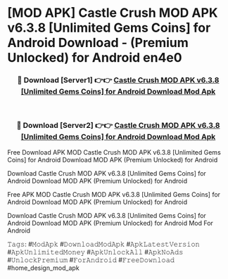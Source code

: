 # [MOD APK] Castle Crush MOD APK v6.3.8 [Unlimited Gems Coins] for Android Download - (Premium Unlocked) for Android en4e0



<div align="center">
<h3>🔴 Download [Server1] 👉👉 <a href="https://momento.my/?title=Castle_Crush_MOD_APK_v6.3.8_[Unlimited_Gems_Coins]_for_Android_Download">Castle Crush MOD APK v6.3.8 [Unlimited Gems Coins] for Android Download Mod Apk</a></h3><br>

<h3>🔴 Download [Server2] 👉👉 <a href="https://momento.my/?title=Castle_Crush_MOD_APK_v6.3.8_[Unlimited_Gems_Coins]_for_Android_Download">Castle Crush MOD APK v6.3.8 [Unlimited Gems Coins] for Android Download Mod Apk</a></h3>
</div>



Free Download APK MOD Castle Crush MOD APK v6.3.8 [Unlimited Gems Coins] for Android Download MOD APK (Premium Unlocked) for Android

Download Castle Crush MOD APK v6.3.8 [Unlimited Gems Coins] for Android Download MOD APK (Premium Unlocked) for Android

Free APK MOD Castle Crush MOD APK v6.3.8 [Unlimited Gems Coins] for Android Download MOD APK (Premium Unlocked) for Android

Download Castle Crush MOD APK v6.3.8 [Unlimited Gems Coins] for Android Download MOD APK (Premium Unlocked) for Android Mod For Android

𝚃𝚊𝚐𝚜: #𝙼𝚘𝚍𝙰𝚙𝚔 #𝙳𝚘𝚠𝚗𝚕𝚘𝚊𝚍𝙼𝚘𝚍𝙰𝚙𝚔 #𝙰𝚙𝚔𝙻𝚊𝚝𝚎𝚜𝚝𝚅𝚎𝚛𝚜𝚒𝚘𝚗 #𝙰𝚙𝚔𝚄𝚗𝚕𝚒𝚖𝚒𝚝𝚎𝚍𝙼𝚘𝚗𝚎𝚢 #𝙰𝚙𝚔𝚄𝚗𝚕𝚘𝚌𝚔𝙰𝚕𝚕 #𝙰𝚙𝚔𝙽𝚘𝙰𝚍𝚜 #𝚄𝚗𝚕𝚘𝚌𝚔𝙿𝚛𝚎𝚖𝚒𝚞𝚖 #𝙵𝚘𝚛𝙰𝚗𝚍𝚛𝚘𝚒𝚍 #𝙵𝚛𝚎𝚎𝙳𝚘𝚠𝚗𝚕𝚘𝚊𝚍 #home_design_mod_apk
